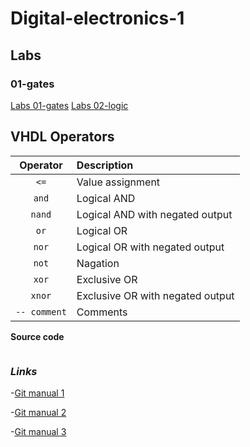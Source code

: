 # Digital-electronics-1

## Labs
### 01-gates
[Labs 01-gates](https://github.com/xhruby28/Digital-electronics-1/tree/main/Labs/01-gates)
[Labs 02-logic](https://github.com/xhruby28/Digital-electronics-1/tree/main/Labs/02-logic)

## VHDL Operators
| **Operator** | **Description** |
| :-: | :-- |
| `<=` | Value assignment |
| `and` | Logical AND |
| `nand` | Logical AND with negated output |
| `or` | Logical OR |
| `nor` | Logical OR with negated output |
| `not` | Nagation |
| `xor` | Exclusive OR |
| `xnor` | Exclusive OR with negated output |
| `-- comment` | Comments |

**Source code**

``` vhdl


```

### *Links*

-[Git manual 1](https://medium.com/swlh/how-to-make-the-perfect-readme-md-on-github-92ed5771c061)

-[Git manual 2](https://docs.github.com/en/github/writing-on-github/basic-writing-and-formatting-syntax)

-[Git manual 3](https://guides.github.com/features/mastering-markdown/)


